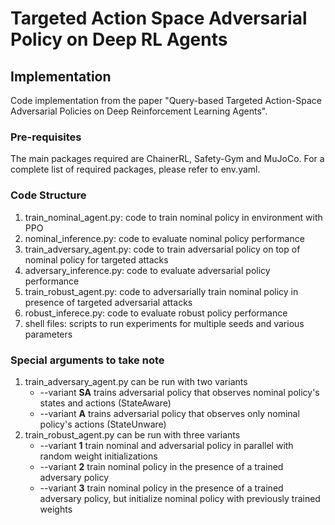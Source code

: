 # Targeted Action Space Adversarial Policy on Deep RL Agents
## Implementation
Code implementation from the paper "Query-based Targeted Action-Space Adversarial Policies on Deep Reinforcement Learning Agents".  

### Pre-requisites 
The main packages required are ChainerRL, Safety-Gym and MuJoCo. For a complete list of required packages, please refer to env.yaml. 

### Code Structure
1. train_nominal_agent.py: code to train nominal policy in environment with PPO
2. nominal_inference.py: code to evaluate nominal policy performance
3. train_adversary_agent.py: code to train adversarial policy on top of nominal policy for targeted attacks
4. adversary_inference.py: code to evaluate adversarial policy performance
5. train_robust_agent.py: code to adversarially train nominal policy in presence of targeted adversarial attacks
6. robust_inferece.py: code to evaluate robust policy performance
7. shell files: scripts to run experiments for multiple seeds and various parameters

### Special arguments to take note
1. train_adversary_agent.py can be run with two variants
    * --variant **SA** trains adversarial policy that observes nominal policy's states and actions (StateAware)
    * --variant **A**  trains adversarial policy that observes only nominal policy's actions (StateUnware)
2. train_robust_agent.py can be run with three variants
    * --variant **1**  train nominal and adversarial policy in parallel with random weight initializations
    * --variant **2**  train nominal policy in the presence of a trained adversary policy 
    * --variant **3**  train nominal policy in the presence of a trained adversary policy, but initialize nominal policy with previously trained weights
